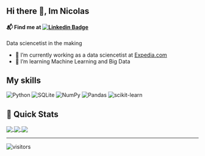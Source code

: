 ## Hi there 👋, Im Nicolas 

#### 📬 Find me at [![Linkedin Badge](https://img.shields.io/badge/-LinkedIn-blue?style=flat-square&logo=Linkedin&logoColor=white&link=https://www.linkedin.com/in/nicolasfrateg/)](https://www.linkedin.com/in/nicolasfrateg/)


Data sciencetist in the making

  - 🔭 I’m currently working as a data sciencetist at [Expedia.com](https://www.expedia.com)
  - 🌱 I’m learning Machine Learning and Big Data


## My skills
![Python](https://img.shields.io/badge/python-3670A0?style=for-the-badge&logo=python&logoColor=ffdd54)
![SQLite](https://img.shields.io/badge/sqlite-%2307405e.svg?style=for-the-badge&logo=sqlite&logoColor=white)
![NumPy](https://img.shields.io/badge/numpy-%23013243.svg?style=for-the-badge&logo=numpy&logoColor=white)
![Pandas](https://img.shields.io/badge/pandas-%23150458.svg?style=for-the-badge&logo=pandas&logoColor=white)
![scikit-learn](https://img.shields.io/badge/scikit--learn-%23F7931E.svg?style=for-the-badge&logo=scikit-learn&logoColor=white)


## 🚀 Quick Stats
<a href="https://github.com/Nicofragon/github-readme-stats">
  <img align="center" src="https://github-readme-stats.vercel.app/api?username=Nicofragon&theme=buefy&show_icons=true" />
</a>
<a href="https://github.com/Nicofragon/convoychat">
  <img align="center" src="https://github-readme-stats.vercel.app/api/top-langs/?username=Nicofragon&langs_count=5&layout=compact)](https://github.com/Nicofragon/github-readme-stats" />
</a>
  
<img align="center" src="https://github-readme-stats.vercel.app/api/top-langs?username=nicofragon&layout=compact"/>

--- 
  
![visitors](https://visitor-badge.glitch.me/badge?page_id=Nicofragon&left_color=green&right_color=red)


